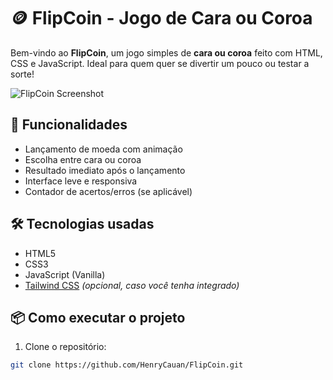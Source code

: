 # 🪙 FlipCoin - Jogo de Cara ou Coroa

Bem-vindo ao **FlipCoin**, um jogo simples de **cara ou coroa** feito com HTML, CSS e JavaScript. Ideal para quem quer se divertir um pouco ou testar a sorte!

![FlipCoin Screenshot](https://github.com/HenryCauan/FlipCoin/raw/main/screenshot.png) <!-- Substitua por uma imagem real do jogo, se quiser -->

## 🚀 Funcionalidades

- Lançamento de moeda com animação
- Escolha entre cara ou coroa
- Resultado imediato após o lançamento
- Interface leve e responsiva
- Contador de acertos/erros (se aplicável)

## 🛠️ Tecnologias usadas

- HTML5
- CSS3
- JavaScript (Vanilla)
- [Tailwind CSS](https://tailwindcss.com) *(opcional, caso você tenha integrado)*

## 📦 Como executar o projeto

1. Clone o repositório:

```bash
git clone https://github.com/HenryCauan/FlipCoin.git
